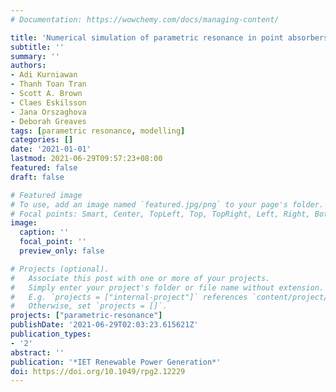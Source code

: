 ```yaml
---
# Documentation: https://wowchemy.com/docs/managing-content/

title: 'Numerical simulation of parametric resonance in point absorbers using a simplified model'
subtitle: ''
summary: ''
authors:
- Adi Kurniawan
- Thanh Toan Tran
- Scott A. Brown
- Claes Eskilsson
- Jana Orszaghova
- Deborah Greaves
tags: [parametric resonance, modelling]
categories: []
date: '2021-01-01'
lastmod: 2021-06-29T09:57:23+08:00
featured: false
draft: false

# Featured image
# To use, add an image named `featured.jpg/png` to your page's folder.
# Focal points: Smart, Center, TopLeft, Top, TopRight, Left, Right, BottomLeft, Bottom, BottomRight.
image:
  caption: ''
  focal_point: ''
  preview_only: false

# Projects (optional).
#   Associate this post with one or more of your projects.
#   Simply enter your project's folder or file name without extension.
#   E.g. `projects = ["internal-project"]` references `content/project/deep-learning/index.md`.
#   Otherwise, set `projects = []`.
projects: ["parametric-resonance"]
publishDate: '2021-06-29T02:03:23.615621Z'
publication_types:
- '2'
abstract: ''
publication: '*IET Renewable Power Generation*'
doi: https://doi.org/10.1049/rpg2.12229
---
```

